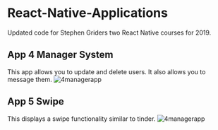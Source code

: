 # React-Native-Applications
Updated code for Stephen Griders two React Native courses for 2019.

## App 4 Manager System
This app allows you to update and delete users.  It also allows you to message them.
![4managerapp](https://user-images.githubusercontent.com/21030885/50631701-aa618f00-0f88-11e9-93b7-bf39a73add3a.jpg)

## App 5 Swipe
This displays a swipe functionality similar to tinder.
![4managerapp](https://user-images.githubusercontent.com/21030885/50631701-aa618f00-0f88-11e9-93b7-bf39a73add3a.jpg)
